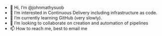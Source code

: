- 👋 Hi, I’m @johnmathysuob
- 👀 I’m interested in Continuous Delivery including infrastructure as code.
- 🌱 I’m currently learning GitHub (very slowly).
- 💞️ I’m looking to collaborate on creation and automation of pipelines
- 📫 How to reach me, best to email me 

<!---
johnmathysuob/johnmathysuob is a ✨ special ✨ repository because its `README.md` (this file) appears on your GitHub profile.
You can click the Preview link to take a look at your changes.
--->
